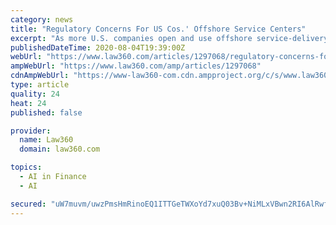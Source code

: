```yaml
---
category: news
title: "Regulatory Concerns For US Cos.' Offshore Service Centers"
excerpt: "As more U.S. companies open and use offshore service-delivery centers amid the pandemic, assessment of important tax, intellectual property, cybersecurity and employment considerations can help mitigate regulatory risk and maximize the company's return on investment,"
publishedDateTime: 2020-08-04T19:39:00Z
webUrl: "https://www.law360.com/articles/1297068/regulatory-concerns-for-us-cos-offshore-service-centers"
ampWebUrl: "https://www.law360.com/amp/articles/1297068"
cdnAmpWebUrl: "https://www-law360-com.cdn.ampproject.org/c/s/www.law360.com/amp/articles/1297068"
type: article
quality: 24
heat: 24
published: false

provider:
  name: Law360
  domain: law360.com

topics:
  - AI in Finance
  - AI

secured: "uW7muvm/uwzPmsHmRinoEQ1ITTGeTWXoYd7xuQ03Bv+NiMLxVBwn2RI6AlRwf/vCiq61ZBAn335LLMeC2C4C9FY8SLW0HxC1GDBT4lYnfLOxR6CVFkI6kfsFycD35NDlkMjJQ6DDLpR5uLsKFZILYP8LSYdt1amXJAF+ExhFUyPxD2Fq/ZIVVq30psWjok3QLGIcziboYrodz2phtHEGFGxbGcf4MI2m61PF+fXqfVvkKD6Lgojca7oWmGem+ZENUPZ2agx3+ijjqD6rxPyBiRtaObv1viQeUN/ufnz7mcbRjP4V/XNdGFzGx9hLNz2LiyswxJRsDPfIJZ6Mvpm+mA==;/qvFi+A7k/oMgTK0OK8LwQ=="
---
```


